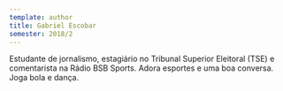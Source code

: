 ```yaml
---
template: author
title: Gabriel Escobar
semester: 2018/2
---
```

Estudante de jornalismo, estagiário no Tribunal Superior Eleitoral (TSE) e comentarista na Rádio BSB Sports. Adora esportes e uma boa conversa. Joga bola e dança.

